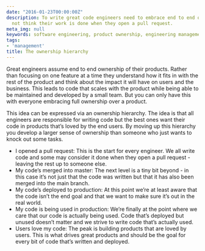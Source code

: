 ```yaml
---
date: "2016-01-23T00:00:00Z"
description: To write great code engineers need to embrace end to end ownership and
  not think their work is done when they open a pull request.
meta_img: null
keywords: software engineering, product ownership, engineering management
tags:
- 'management'
title: The ownership hierarchy
---
```


Great engineers assume end to end ownership of their products. Rather than focusing on one feature at a time they understand how it fits in with the rest of the product and think about the impact it will have on users and the business. This leads to code that scales with the product while being able to be maintained and developed by a small team. But you can only have this with everyone embracing full ownership over a product.

This idea can be expressed via an ownership hierarchy. The idea is that all engineers are responsible for writing code but the best ones want their code in products that’s loved by the end users. By moving up this hierarchy you develop a larger sense of ownership than someone who just wants to knock out some tasks.

- I opened a pull request: This is the start for every engineer. We all write code and some may consider it done when they open a pull request - leaving the rest up to someone else.
- My code’s merged into master: The next level is a tiny bit beyond - in this case it’s not just that the code was written but that it has also been merged into the main branch.
- My code’s deployed to production: At this point we’re at least aware that the code isn’t the end goal and that we want to make sure it’s out in the real world.
- My code is being used in production: We’re finally at the point where we care that our code is actually being used. Code that’s deployed but unused doesn’t matter and we strive to write code that’s actually used.
- Users love my code: The peak is building products that are loved by users. This is what drives great products and should be the goal for every bit of code that’s written and deployed.
